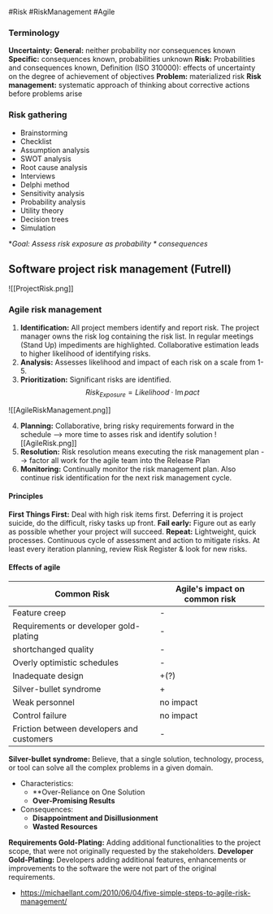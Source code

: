 #Risk #RiskManagement #Agile
### Terminology
**Uncertainty:** 
	**General:** neither probability nor consequences known
	**Specific:** consequences known, probabilities unknown
**Risk:** Probabilities and consequences known, Definition (ISO 310000): effects of uncertainty on the degree of achievement of objectives
**Problem:** materialized risk
**Risk management:** systematic approach of thinking about corrective actions before problems arise

### Risk gathering

- Brainstorming
- Checklist
- Assumption analysis
- SWOT analysis
- Root cause analysis
- Interviews
- Delphi method
- Sensitivity analysis
- Probability analysis
- Utility theory
- Decision trees
- Simulation

**Goal: Assess risk exposure as probability * consequences*

## Software project risk management (Futrell)

![[ProjectRisk.png]]
### Agile risk management

1. **Identification:** All project members identify and report risk. The project manager owns the risk log containing the risk list. In regular meetings (Stand Up) impediments are highlighted. Collaborative estimation leads to higher likelihood of identifying risks.
2. **Analysis:** Assesses likelihood and impact of each risk on a scale from 1-5.
3. **Prioritization:** Significant risks are identified.
$$Risk_{Exposure}=Likelihood\cdot\operatorname{Im}pact$$


![[AgileRiskManagement.png]]

4. **Planning:** Collaborative, bring risky requirements forward in the schedule --> more time to asses risk and identify solution
![[AgileRisk.png]]
5. **Resolution:** Risk resolution means executing the risk management plan --> factor all work for the agile team into the Release Plan
6. **Monitoring:** Continually monitor the risk management plan. Also continue risk identification for the next risk management cycle.

#### Principles
**First Things First:** Deal with high risk items first. Deferring it is project suicide, do the difficult, risky tasks up front.
**Fail early:** Figure out as early as possible whether your project will succeed.
**Repeat:** Lightweight, quick processes. Continuous cycle of assessment and action to mitigate risks. At least every iteration planning, review Risk Register & look for new risks.
#### Effects of agile

| Common Risk                               | Agile's impact on common risk |
| ----------------------------------------- | ----------------------------- |
| Feature creep                             | -                             |
| Requirements or developer gold-plating    | -                             |
| shortchanged quality                      | -                             |
| Overly optimistic schedules               | -                             |
| Inadequate design                         | +(?)                          |
| Silver-bullet syndrome                    | +                             |
| Weak personnel                            | no impact                     |
| Control failure                           | no impact                     |
| Friction between developers and customers | -                             |

**Silver-bullet syndrome:** Believe, that a single solution, technology, process, or tool can solve all the complex problems in a given domain.
- Characteristics:
	- **Over-Reliance on One Solution
	- **Over-Promising Results**
- Consequences:
	- **Disappointment and Disillusionment**
	- **Wasted Resources**

**Requirements Gold-Plating:** Adding additional functionalities to the project  scope, that were not originally requested by the stakeholders.
**Developer Gold-Plating:** Developers adding additional features, enhancements or improvements to the software the were not part of the original requirements.


- https://michaellant.com/2010/06/04/five-simple-steps-to-agile-risk-management/